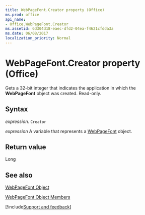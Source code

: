 ```yaml
---
title: WebPageFont.Creator property (Office)
ms.prod: office
api_name:
- Office.WebPageFont.Creator
ms.assetid: 6d304d18-eaec-dfd2-04ea-f4621cfdda3a
ms.date: 06/08/2017
localization_priority: Normal
---
```



# WebPageFont.Creator property (Office)

Gets a 32-bit integer that indicates the application in which the  **WebPageFont** object was created. Read-only.


## Syntax

_expression_. `Creator`

_expression_ A variable that represents a [WebPageFont](Office.WebPageFont.md) object.


## Return value

Long


## See also


[WebPageFont Object](Office.WebPageFont.md)



[WebPageFont Object Members](./overview/Library-Reference/webpagefont-members-office.md)

[!include[Support and feedback](~/includes/feedback-boilerplate.md)]